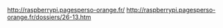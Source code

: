 http://raspberrypi.pagesperso-orange.fr/
http://raspberrypi.pagesperso-orange.fr/dossiers/26-13.htm
